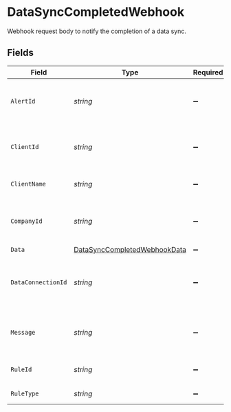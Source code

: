 # DataSyncCompletedWebhook

Webhook request body to notify the completion of a data sync.


## Fields

| Field                                                                               | Type                                                                                | Required                                                                            | Description                                                                         | Example                                                                             |
| ----------------------------------------------------------------------------------- | ----------------------------------------------------------------------------------- | ----------------------------------------------------------------------------------- | ----------------------------------------------------------------------------------- | ----------------------------------------------------------------------------------- |
| `AlertId`                                                                           | *string*                                                                            | :heavy_minus_sign:                                                                  | Unique identifier of the webhook event.                                             |                                                                                     |
| `ClientId`                                                                          | *string*                                                                            | :heavy_minus_sign:                                                                  | Unique identifier for your client in Codat.                                         |                                                                                     |
| `ClientName`                                                                        | *string*                                                                            | :heavy_minus_sign:                                                                  | Name of your client in Codat.                                                       |                                                                                     |
| `CompanyId`                                                                         | *string*                                                                            | :heavy_minus_sign:                                                                  | Unique identifier for your SMB in Codat.                                            | 8a210b68-6988-11ed-a1eb-0242ac120002                                                |
| `Data`                                                                              | [DataSyncCompletedWebhookData](../../Models/Shared/DataSyncCompletedWebhookData.md) | :heavy_minus_sign:                                                                  | N/A                                                                                 |                                                                                     |
| `DataConnectionId`                                                                  | *string*                                                                            | :heavy_minus_sign:                                                                  | Unique identifier for a company's data connection.                                  | 2e9d2c44-f675-40ba-8049-353bfcb5e171                                                |
| `Message`                                                                           | *string*                                                                            | :heavy_minus_sign:                                                                  | A human readable message about the webhook.                                         |                                                                                     |
| `RuleId`                                                                            | *string*                                                                            | :heavy_minus_sign:                                                                  | Unique identifier for the rule.                                                     |                                                                                     |
| `RuleType`                                                                          | *string*                                                                            | :heavy_minus_sign:                                                                  | The type of rule.                                                                   |                                                                                     |